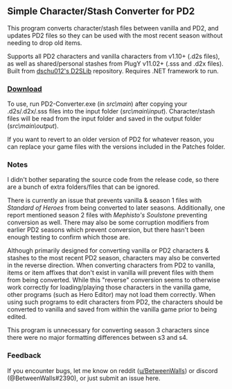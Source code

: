 ## Simple Character/Stash Converter for PD2
This program converts character/stash files between vanilla and PD2, and updates PD2 files so they can be used with the most recent season without needing to drop old items.

Supports all PD2 characters and vanilla characters from v1.10+ (.d2s files), as well as shared/personal stashes from PlugY v11.02+ (.sss and .d2x files). Built from [dschu012's D2SLib](https://github.com/dschu012/D2SLib) repository. Requires .NET framework to run.

### [Download](https://github.com/BetweenWalls/PD2-Converter/archive/main.zip)

To use, run PD2-Converter.exe (in *src\main*) after copying your .d2s/.d2x/.sss files into the input folder (*src\main\input*). Character/stash files will be read from the input folder and saved in the output folder (*src\main\output*).

If you want to revert to an older version of PD2 for whatever reason, you can replace your game files with the versions included in the Patches folder.

### Notes

I didn't bother separating the source code from the release code, so there are a bunch of extra folders/files that can be ignored.

There is currently an issue that prevents vanilla & season 1 files with *Standard of Heroes* from being converted to later seasons. Additionally, one report mentioned season 2 files with *Mephisto's Soulstone* preventing conversion as well. There may also be some corruption modifiers from earlier PD2 seasons which prevent conversion, but there hasn't been enough testing to confirm which those are.

Although primarily designed for converting vanilla or PD2 characters & stashes to the most recent PD2 season, characters may also be converted in the reverse direction. When converting characters from PD2 to vanilla, items or item affixes that don't exist in vanilla will prevent files with them from being converted. While this "reverse" conversion seems to otherwise work correctly for loading/playing those characters in the vanilla game, other programs (such as Hero Editor) may not load them correctly. When using such programs to edit characters from PD2, the characters should be converted to vanilla and saved from within the vanilla game prior to being edited.

This program is unnecessary for converting season 3 characters since there were no major formatting differences between s3 and s4.

### Feedback

If you encounter bugs, let me know on reddit ([u/BetweenWalls](https://www.reddit.com/message/compose/?to=BetweenWalls)) or discord (@BetweenWalls#2390), or just submit an issue here.
